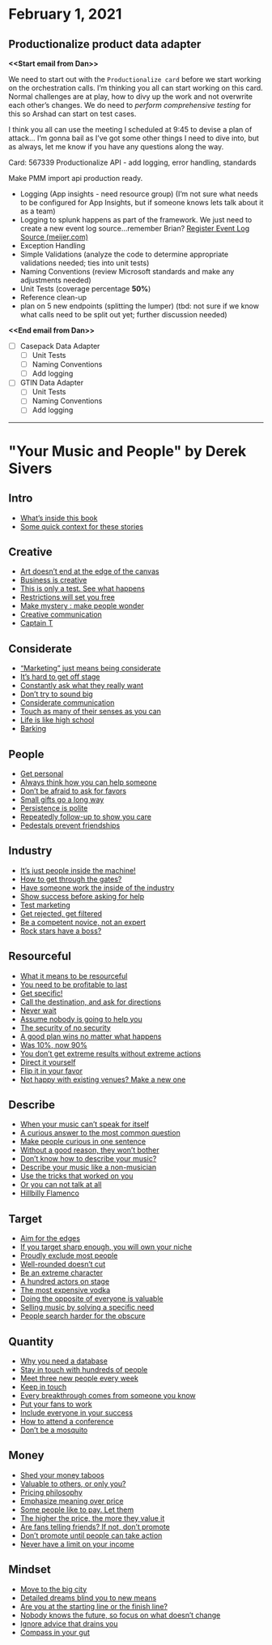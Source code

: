 # February 1, 2021

## Productionalize product data adapter

****\<\<Start email from Dan\>\>****

We need to start out with the `Productionalize card` before we start working on the orchestration calls. I’m thinking you all can start working on this card. Normal challenges are at play, how to divy up the work and not overwrite each other’s changes. We do need to _perform comprehensive testing_ for this so Arshad can start on test cases.  

I think you all can use the meeting I scheduled at 9:45 to devise a plan of attack... I’m gonna bail as I’ve got some other things I need to dive into, but as always, let me know if you have any questions along the way.

Card: 567339 Productionalize API - add logging, error handling, standards

Make PMM import api production ready.

- Logging (App insights - need resource group) (I’m not sure what needs to be configured for App Insights, but if someone knows lets talk about it as a team) 
- Logging to splunk happens as part of the framework. We just need to create a new event log source…remember Brian? [Register Event Log Source (meijer.com)](http://apps.meijer.com/EventLogSrcReg/default.aspx)
- Exception Handling
- Simple Validations (analyze the code to determine appropriate validations needed; ties into unit tests)
- Naming Conventions (review Microsoft standards and make any adjustments needed)
- Unit Tests (coverage percentage **50%**)
- Reference clean-up
- plan on 5 new endpoints (splitting the lumper) (tbd: not sure if we know what calls need to be split out yet; further discussion needed)

**\<\<End email from Dan\>\>**

- [ ] Casepack Data Adapter
  - [ ] Unit Tests
  - [ ] Naming Conventions
  - [ ] Add logging
- [ ] GTIN Data Adapter
  - [ ] Unit Tests
  - [ ] Naming Conventions
  - [ ] Add logging

---

# "Your Music and People" by Derek Sivers

## Intro

- [What’s inside this book](https://sivers.org/m1)
- [Some quick context for these stories](https://sivers.org/m2)

## Creative

- [Art doesn’t end at the edge of the canvas](https://sivers.org/ext)
- [Business is creative](https://sivers.org/bizriff)
- [This is only a test. See what happens](https://sivers.org/tvtest)
- [Restrictions will set you free](https://sivers.org/restr)
- [Make mystery : make people wonder](https://sivers.org/mystery)
- [Creative communication](https://sivers.org/reach)
- [Captain T](https://sivers.org/capt)

## Considerate

- [“Marketing” just means being considerate](https://sivers.org/cons)
- [It’s hard to get off stage](https://sivers.org/stage)
- [Constantly ask what they really want](https://sivers.org/wdtrw)
- [Don’t try to sound big](https://sivers.org/ncorp)
- [Considerate communication](https://sivers.org/ccom)
- [Touch as many of their senses as you can](https://sivers.org/senses)
- [Life is like high school](https://sivers.org/hs)
- [Barking](https://sivers.org/barking)

## People

- [Get personal](https://sivers.org/gpers)
- [Always think how you can help someone](https://sivers.org/hych)
- [Don’t be afraid to ask for favors](https://sivers.org/favors)
- [Small gifts go a long way](https://sivers.org/smgf)
- [Persistence is polite](https://sivers.org/persistence)
- [Repeatedly follow-up to show you care](https://sivers.org/3in)
- [Pedestals prevent friendships](https://sivers.org/pedestal)

## Industry

- [It’s just people inside the machine!](https://sivers.org/people1)
- [How to get through the gates?](https://sivers.org/solicited)
- [Have someone work the inside of the industry](https://sivers.org/insidr)
- [Show success before asking for help](https://sivers.org/success-first)
- [Test marketing](https://sivers.org/testm)
- [Get rejected, get filtered](https://sivers.org/gofilt)
- [Be a competent novice, not an expert](https://sivers.org/novicex)
- [Rock stars have a boss?](https://sivers.org/noboss)

## Resourceful

- [What it means to be resourceful](https://sivers.org/res)
- [You need to be profitable to last](https://sivers.org/sustainable)
- [Get specific!](https://sivers.org/get-specific)
- [Call the destination, and ask for directions](https://sivers.org/destdir)
- [Never wait](https://sivers.org/neverwait)
- [Assume nobody is going to help you](https://sivers.org/up2you)
- [The security of no security](https://sivers.org/no9to5)
- [A good plan wins no matter what happens](https://sivers.org/gbp)
- [Was 10%, now 90%](https://sivers.org/1090)
- [You don’t get extreme results without extreme actions](https://sivers.org/extremex)
- [Direct it yourself](https://sivers.org/diy)
- [Flip it in your favor](https://sivers.org/flipstick)
- [Not happy with existing venues? Make a new one](https://sivers.org/makenew)

## Describe

- [When your music can’t speak for itself](https://sivers.org/wordsm)
- [A curious answer to the most common question](https://sivers.org/wysl)
- [Make people curious in one sentence](https://sivers.org/shrtd)
- [Without a good reason, they won’t bother](https://sivers.org/whycare)
- [Don’t know how to describe your music?](https://sivers.org/dym)
- [Describe your music like a non-musician](https://sivers.org/nomu)
- [Use the tricks that worked on you](https://sivers.org/wwoy)
- [Or you can not talk at all](https://sivers.org/notalk)
- [Hillbilly Flamenco](https://sivers.org/hillbf)

## Target

- [Aim for the edges](https://sivers.org/no-bullseye)
- [If you target sharp enough, you will own your niche](https://sivers.org/trshr)
- [Proudly exclude most people](https://sivers.org/exclude)
- [Well-rounded doesn’t cut](https://sivers.org/rounded)
- [Be an extreme character](https://sivers.org/evers)
- [A hundred actors on stage](https://sivers.org/actors)
- [The most expensive vodka](https://sivers.org/vodka)
- [Doing the opposite of everyone is valuable](https://sivers.org/contrarian)
- [Selling music by solving a specific need](https://sivers.org/candles)
- [People search harder for the obscure](https://sivers.org/prgrk)

## Quantity

- [Why you need a database](https://sivers.org/dbt)
- [Stay in touch with hundreds of people](https://sivers.org/hundreds)
- [Meet three new people every week](https://sivers.org/ppweek)
- [Keep in touch](https://sivers.org/kit)
- [Every breakthrough comes from someone you know](https://sivers.org/syk)
- [Put your fans to work](https://sivers.org/fanwork)
- [Include everyone in your success](https://sivers.org/inclev)
- [How to attend a conference](https://sivers.org/conferences)
- [Don’t be a mosquito](https://sivers.org/mosquito)

## Money

- [Shed your money taboos](https://sivers.org/mn1)
- [Valuable to others, or only you?](https://sivers.org/starv)
- [Pricing philosophy](https://sivers.org/pp)
- [Emphasize meaning over price](https://sivers.org/livecd)
- [Some people like to pay. Let them](https://sivers.org/ppay)
- [The higher the price, the more they value it](https://sivers.org/morepay)
- [Are fans telling friends? If not, don’t promote](https://sivers.org/purplecow)
- [Don’t promote until people can take action](https://sivers.org/buyable)
- [Never have a limit on your income](https://sivers.org/nolimit)

## Mindset

- [Move to the big city](https://sivers.org/city)
- [Detailed dreams blind you to new means](https://sivers.org/details)
- [Are you at the starting line or the finish line?](https://sivers.org/lines)
- [Nobody knows the future, so focus on what doesn’t change](https://sivers.org/no-oracle)
- [Ignore advice that drains you](https://sivers.org/drain)
- [Compass in your gut](https://sivers.org/compass)
